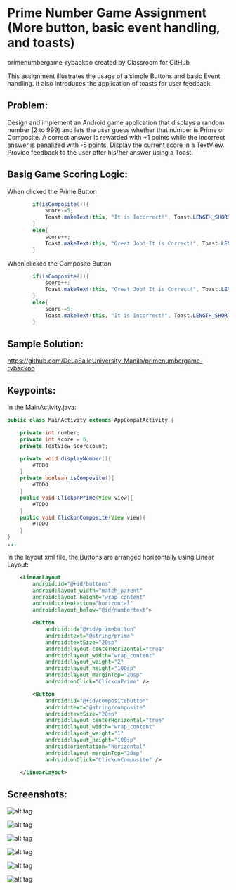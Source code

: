 # Prime Number Game Assignment (More button, basic event handling, and toasts)
primenumbergame-rybackpo created by Classroom for GitHub

This assignment illustrates the usage of a simple Buttons and basic Event handling. It also introduces the application of toasts for user feedback.

## Problem:

Design and implement an Android game application that displays a random number (2 to 999) and lets the user guess whether that number is Prime or Composite. A correct answer is rewarded with +1 points while the incorrect answer is penalized with -5 points. Display the current score in a TextView. Provide feedback to the user after his/her answer using a Toast. 

## Basig Game Scoring Logic:

When clicked the Prime Button

```Java
        if(isComposite()){
            score-=5;
            Toast.makeText(this, "It is Incorrect!", Toast.LENGTH_SHORT).show();
        }
        else{
            score++;
            Toast.makeText(this, "Great Job! It is Correct!", Toast.LENGTH_SHORT).show();
        }
```
When clicked the Composite Button

```Java
        if(isComposite()){
            score++;
            Toast.makeText(this, "Great Job! It is Correct!", Toast.LENGTH_SHORT).show();
        }
        else{
            score-=5;
            Toast.makeText(this, "It is Incorrect!", Toast.LENGTH_SHORT).show();
        }
```
## Sample Solution:

https://github.com/DeLaSalleUniversity-Manila/primenumbergame-rybackpo

## Keypoints:

In the MainActivity.java:
```Java
public class MainActivity extends AppCompatActivity {

    private int number;
    private int score = 0;
    private TextView scorecount;

    private void displayNumber(){
        #TODO
    }
    private boolean isComposite(){
        #TODO
    }
    public void ClickonPrime(View view){
        #TODO
    }
    public void ClickonComposite(View view){
        #TODO
    }
}
...
```

In the layout xml file, the Buttons are arranged horizontally using Linear Layout:
```xml
    <LinearLayout
        android:id="@+id/buttons"
        android:layout_width="match_parent"
        android:layout_height="wrap_content"
        android:orientation="horizontal"
        android:layout_below="@id/numbertext">

        <Button
            android:id="@+id/primebutton"
            android:text="@string/prime"
            android:textSize="20sp"
            android:layout_centerHorizontal="true"
            android:layout_width="wrap_content"
            android:layout_weight="2"
            android:layout_height="100sp"
            android:layout_marginTop="20sp"
            android:onClick="ClickonPrime" />

        <Button
            android:id="@+id/compositebutton"
            android:text="@string/composite"
            android:textSize="20sp"
            android:layout_centerHorizontal="true"
            android:layout_width="wrap_content"
            android:layout_weight="1"
            android:layout_height="100sp"
            android:orientation="horizontal"
            android:layout_marginTop="20sp"
            android:onClick="ClickonComposite" />

    </LinearLayout>
```

## Screenshots:

![alt tag](https://github.com/DeLaSalleUniversity-Manila/primenumbergame-rybackpo/blob/master/device-2015-10-02-210555.png)

![alt tag](https://github.com/DeLaSalleUniversity-Manila/primenumbergame-rybackpo/blob/master/device-2015-10-02-210439.png)

![alt tag](https://github.com/DeLaSalleUniversity-Manila/primenumbergame-rybackpo/blob/master/device-2015-10-02-210434.png)

![alt tag](https://github.com/DeLaSalleUniversity-Manila/primenumbergame-rybackpo/blob/master/device-2015-10-02-210526.png)

![alt tag](https://github.com/DeLaSalleUniversity-Manila/primenumbergame-rybackpo/blob/master/device-2015-10-02-210517.png)

![alt tag](https://github.com/DeLaSalleUniversity-Manila/primenumbergame-rybackpo/blob/master/device-2015-10-02-210732.png)
